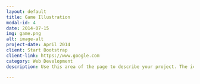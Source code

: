 ```yaml
---
layout: default
title: Game Illustration
modal-id: 4
date: 2014-07-15
img: game.png
alt: image-alt
project-date: April 2014
client: Start Bootstrap
client-link: https://www.google.com
category: Web Development
description: Use this area of the page to describe your project. The icon above is part of a free icon set by <a href="https://sellfy.com/p/8Q9P/jV3VZ/">Flat Icons</a>. On their website, you can download their free set with 16 icons, or you can purchase the entire set with 146 icons for only $12!

---
```

